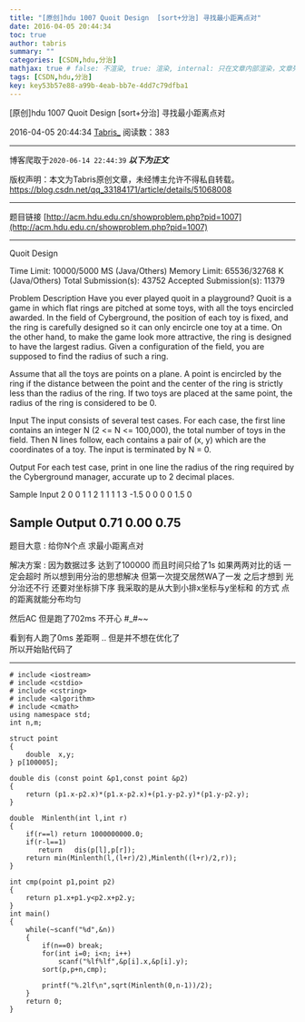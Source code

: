 ```yaml
---
title: "[原创]hdu 1007 Quoit Design  [sort+分治] 寻找最小距离点对"
date: 2016-04-05 20:44:34
toc: true
author: tabris
summary: ""
categories: [CSDN,hdu,分治]
mathjax: true # false: 不渲染, true: 渲染, internal: 只在文章内部渲染，文章列表中不渲染
tags: [CSDN,hdu,分治]
key: key53b57e88-a99b-4eab-bb7e-4dd7c79dfba1
---
```


[原创]hdu 1007 Quoit Design  [sort+分治] 寻找最小距离点对

2016-04-05 20:44:34  [Tabris_](https://me.csdn.net/qq_33184171) 阅读数：383

---

博客爬取于`2020-06-14 22:44:39`
***以下为正文***

版权声明：本文为Tabris原创文章，未经博主允许不得私自转载。
https://blog.csdn.net/qq_33184171/article/details/51068008

<!-- more -->

---

题目链接   [http://acm.hdu.edu.cn/showproblem.php?pid=1007](http://acm.hdu.edu.cn/showproblem.php?pid=1007)

-------------------
Quoit Design

Time Limit: 10000/5000 MS (Java/Others)    Memory Limit: 65536/32768 K (Java/Others)
Total Submission(s): 43752    Accepted Submission(s): 11379


Problem Description
Have you ever played quoit in a playground? Quoit is a game in which flat rings are pitched at some toys, with all the toys encircled awarded.
In the field of Cyberground, the position of each toy is fixed, and the ring is carefully designed so it can only encircle one toy at a time. On the other hand, to make the game look more attractive, the ring is designed to have the largest radius. Given a configuration of the field, you are supposed to find the radius of such a ring.

Assume that all the toys are points on a plane. A point is encircled by the ring if the distance between the point and the center of the ring is strictly less than the radius of the ring. If two toys are placed at the same point, the radius of the ring is considered to be 0.
 

Input
The input consists of several test cases. For each case, the first line contains an integer N (2 <= N <= 100,000), the total number of toys in the field. Then N lines follow, each contains a pair of (x, y) which are the coordinates of a toy. The input is terminated by N = 0.
 

Output
For each test case, print in one line the radius of the ring required by the Cyberground manager, accurate up to 2 decimal places. 
 

Sample Input
2
0 0
1 1
2
1 1
1 1
3
-1.5 0
0 0
0 1.5
0
 

Sample Output
0.71
0.00
0.75
 --------------------

题目大意 :
给你N个点 求最小距离点对

解决方案 :
因为数据过多 达到了100000  而且时间只给了1s  如果两两对比的话 一定会超时   所以想到用分治的思想解决  但第一次提交居然WA了一发  之后才想到  光分治还不行  还要对坐标排下序   我采取的是从大到小排x坐标与y坐标和 的方式  点的距离就能分布均匀

然后AC 但是跑了702ms 不开心   #_#~~

看到有人跑了0ms  差距啊 ..
但是并不想在优化了  
所以开始贴代码了

---------------
```
# include <iostream>
# include <cstdio>
# include <cstring>
# include <algorithm>
# include <cmath>
using namespace std;
int n,m;

struct point
{
    double  x,y;
} p[100005];

double dis (const point &p1,const point &p2)
{
    return (p1.x-p2.x)*(p1.x-p2.x)+(p1.y-p2.y)*(p1.y-p2.y);
}

double  Minlenth(int l,int r)
{
    if(r==l) return 1000000000.0;
    if(r-l==1)
       return   dis(p[l],p[r]);
    return min(Minlenth(l,(l+r)/2),Minlenth((l+r)/2,r));
}

int cmp(point p1,point p2)
{
    return p1.x+p1.y<p2.x+p2.y;
}
int main()
{
    while(~scanf("%d",&n))
    {
        if(n==0) break;
        for(int i=0; i<n; i++)
            scanf("%lf%lf",&p[i].x,&p[i].y);
        sort(p,p+n,cmp);

        printf("%.2lf\n",sqrt(Minlenth(0,n-1))/2);
    }
    return 0;
}

```

